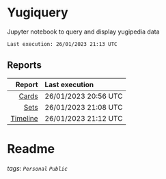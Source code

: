 # Yugiquery
Jupyter notebook to query and display yugipedia data

    Last execution: 26/01/2023 21:13 UTC

## Reports

|                    Report | Last execution       |
| -------------------------:|:-------------------- |
|       [Cards](Cards.html) | 26/01/2023 20:56 UTC |
|         [Sets](Sets.html) | 26/01/2023 21:08 UTC |
| [Timeline](Timeline.html) | 26/01/2023 21:12 UTC |


# Readme

###### tags: `Personal` `Public`
